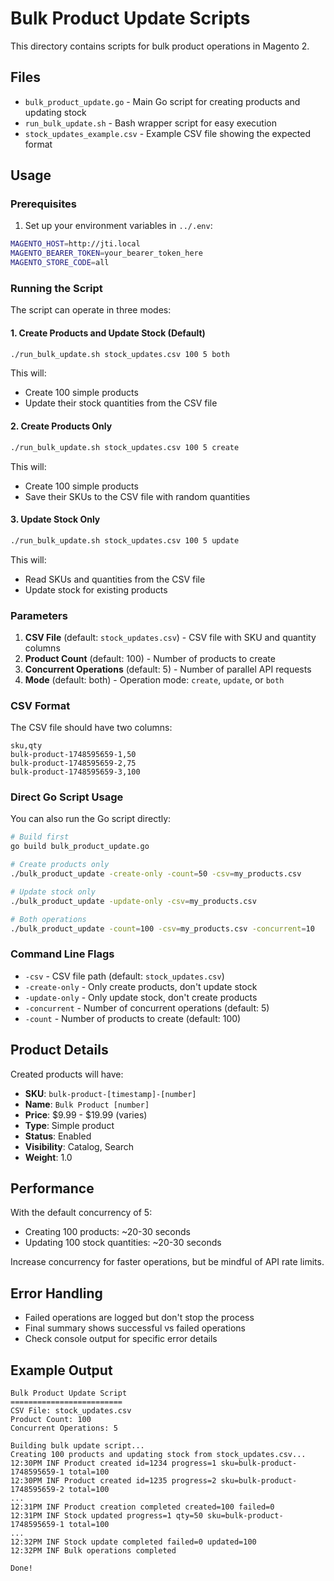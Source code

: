 # Bulk Product Update Scripts

This directory contains scripts for bulk product operations in Magento 2.

## Files

- `bulk_product_update.go` - Main Go script for creating products and updating stock
- `run_bulk_update.sh` - Bash wrapper script for easy execution
- `stock_updates_example.csv` - Example CSV file showing the expected format

## Usage

### Prerequisites

1. Set up your environment variables in `../.env`:
```bash
MAGENTO_HOST=http://jti.local
MAGENTO_BEARER_TOKEN=your_bearer_token_here
MAGENTO_STORE_CODE=all
```

### Running the Script

The script can operate in three modes:

#### 1. Create Products and Update Stock (Default)
```bash
./run_bulk_update.sh stock_updates.csv 100 5 both
```

This will:
- Create 100 simple products
- Update their stock quantities from the CSV file

#### 2. Create Products Only
```bash
./run_bulk_update.sh stock_updates.csv 100 5 create
```

This will:
- Create 100 simple products
- Save their SKUs to the CSV file with random quantities

#### 3. Update Stock Only
```bash
./run_bulk_update.sh stock_updates.csv 100 5 update
```

This will:
- Read SKUs and quantities from the CSV file
- Update stock for existing products

### Parameters

1. **CSV File** (default: `stock_updates.csv`) - CSV file with SKU and quantity columns
2. **Product Count** (default: 100) - Number of products to create
3. **Concurrent Operations** (default: 5) - Number of parallel API requests
4. **Mode** (default: both) - Operation mode: `create`, `update`, or `both`

### CSV Format

The CSV file should have two columns:
```csv
sku,qty
bulk-product-1748595659-1,50
bulk-product-1748595659-2,75
bulk-product-1748595659-3,100
```

### Direct Go Script Usage

You can also run the Go script directly:

```bash
# Build first
go build bulk_product_update.go

# Create products only
./bulk_product_update -create-only -count=50 -csv=my_products.csv

# Update stock only
./bulk_product_update -update-only -csv=my_products.csv

# Both operations
./bulk_product_update -count=100 -csv=my_products.csv -concurrent=10
```

### Command Line Flags

- `-csv` - CSV file path (default: `stock_updates.csv`)
- `-create-only` - Only create products, don't update stock
- `-update-only` - Only update stock, don't create products
- `-concurrent` - Number of concurrent operations (default: 5)
- `-count` - Number of products to create (default: 100)

## Product Details

Created products will have:
- **SKU**: `bulk-product-[timestamp]-[number]`
- **Name**: `Bulk Product [number]`
- **Price**: $9.99 - $19.99 (varies)
- **Type**: Simple product
- **Status**: Enabled
- **Visibility**: Catalog, Search
- **Weight**: 1.0

## Performance

With the default concurrency of 5:
- Creating 100 products: ~20-30 seconds
- Updating 100 stock quantities: ~20-30 seconds

Increase concurrency for faster operations, but be mindful of API rate limits.

## Error Handling

- Failed operations are logged but don't stop the process
- Final summary shows successful vs failed operations
- Check console output for specific error details

## Example Output

```
Bulk Product Update Script
=========================
CSV File: stock_updates.csv
Product Count: 100
Concurrent Operations: 5

Building bulk update script...
Creating 100 products and updating stock from stock_updates.csv...
12:30PM INF Product created id=1234 progress=1 sku=bulk-product-1748595659-1 total=100
12:30PM INF Product created id=1235 progress=2 sku=bulk-product-1748595659-2 total=100
...
12:31PM INF Product creation completed created=100 failed=0
12:31PM INF Stock updated progress=1 qty=50 sku=bulk-product-1748595659-1 total=100
...
12:32PM INF Stock update completed failed=0 updated=100
12:32PM INF Bulk operations completed

Done!
```